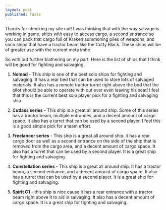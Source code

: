 ```yaml
---
layout: post
published: fasle
---
```


Thanks for checking my site out!  I was thinking that with the way salvage is working in game, ships with easy to access cargo, a second entrance so you can pack that cargo full of Kraken summoning piles of weapons, and soon ships that have a tractor beam like the Cutty Black.  These ships will be of greater use with the current meta imho.

So with out further blathering on my part.  Here is the list of ships that I think will be good for fighting and salvaging.

1. **Nomad** - This ship is one of the best solo ships for fighting and salvaging.  It has a rear bed that can be used to store lots of salvaged materials.  It also has a remote tractor turret right above the bed that the pilot should be able to operate with out ever even leaving his seat!  I feel that this is the current best solo player pick for a fighting and salvaging ship.

2. **Cutlass series** - This ship is a great all around ship.  Some of this series has a tractor beam, multiple entrances, and a decent amount of cargo space.  It also has a turret that can be used by a second player.  I feel this is a good simple pick for a team effort.

3. **Freelancer series** - This ship is a great all around ship. it has a rear cargo door as well as a second entrance on the side of the ship that is removed from the cargo area, and a decent amount of cargo space.  It also has a turret that can be used by a second player.  It is a great ship for fighting and salvaging.

4. **Constellation series** - This ship is a great all around ship.  It has a tractor beam, a second entrance, and a decent amount of cargo space.  It also has a turret that can be used by a second player.  It is a great ship for fighting and salvaging.

5. **Spirit C1** - this ship is nice cause it has a rear entrance with a tractor beam right above it to aid in salvaging.  It also has a decent amount of cargo space.  It is a great ship for fighting and salvaging.

